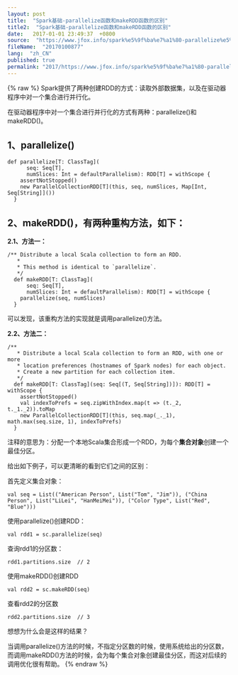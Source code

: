 ```yaml
---
layout: post
title:  "Spark基础-parallelize函数和makeRDD函数的区别"
title2:  "Spark基础-parallelize函数和makeRDD函数的区别"
date:   2017-01-01 23:49:37  +0800
source:  "https://www.jfox.info/spark%e5%9f%ba%e7%a1%80-parallelize%e5%87%bd%e6%95%b0%e5%92%8cmakerdd%e5%87%bd%e6%95%b0%e7%9a%84%e5%8c%ba%e5%88%ab.html"
fileName:  "20170100877"
lang:  "zh_CN"
published: true
permalink: "2017/https://www.jfox.info/spark%e5%9f%ba%e7%a1%80-parallelize%e5%87%bd%e6%95%b0%e5%92%8cmakerdd%e5%87%bd%e6%95%b0%e7%9a%84%e5%8c%ba%e5%88%ab.html"
---
```

{% raw %}
Spark提供了两种创建RDD的方式：读取外部数据集，以及在驱动器程序中对一个集合进行并行化。

在驱动器程序中对一个集合进行并行化的方式有两种：parallelize()和makeRDD()。

## 1、parallelize()

    def parallelize[T: ClassTag](
          seq: Seq[T],
          numSlices: Int = defaultParallelism): RDD[T] = withScope {
        assertNotStopped()
        new ParallelCollectionRDD[T](this, seq, numSlices, Map[Int, Seq[String]]())
      }

## 2、makeRDD()，有两种重构方法，如下：

**2.1、方法一：**

    /** Distribute a local Scala collection to form an RDD.
       *
       * This method is identical to `parallelize`.
       */
      def makeRDD[T: ClassTag](
          seq: Seq[T],
          numSlices: Int = defaultParallelism): RDD[T] = withScope {
        parallelize(seq, numSlices)
      }
    

 可以发现，该重构方法的实现就是调用parallelize()方法。

**2.2、方法二：**

    /**
       * Distribute a local Scala collection to form an RDD, with one or more
       * location preferences (hostnames of Spark nodes) for each object.
       * Create a new partition for each collection item.
       */
      def makeRDD[T: ClassTag](seq: Seq[(T, Seq[String])]): RDD[T] = withScope {
        assertNotStopped()
        val indexToPrefs = seq.zipWithIndex.map(t => (t._2, t._1._2)).toMap
        new ParallelCollectionRDD[T](this, seq.map(_._1), math.max(seq.size, 1), indexToPrefs)
      }

注释的意思为：分配一个本地Scala集合形成一个RDD，为每个**集合对象**创建一个最佳分区。

给出如下例子，可以更清晰的看到它们之间的区别：

首先定义集合对象：

    val seq = List(("American Person", List("Tom", "Jim")), ("China Person", List("LiLei", "HanMeiMei")), ("Color Type", List("Red", "Blue")))

使用parallelize()创建RDD：

    val rdd1 = sc.parallelize(seq)

查询rdd1的分区数：

    rdd1.partitions.size  // 2

使用makeRDD()创建RDD

    val rdd2 = sc.makeRDD(seq)

查看rdd2的分区数

    rdd2.partitions.size  // 3

想想为什么会是这样的结果？

当调用parallelize()方法的时候，不指定分区数的时候，使用系统给出的分区数，而调用makeRDD()方法的时候，会为每个集合对象创建最佳分区，而这对后续的调用优化很有帮助。
{% endraw %}

